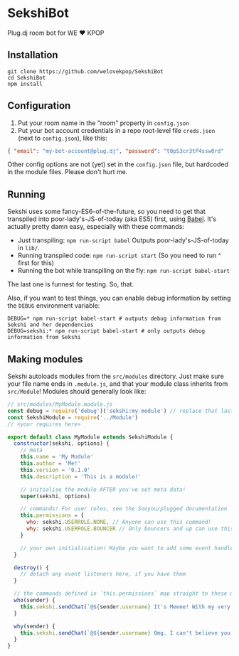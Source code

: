 # SekshiBot
Plug.dj room bot for WE ♥ KPOP

## Installation

```
git clone https://github.com/welovekpop/SekshiBot
cd SekshiBot
npm install
```

## Configuration

1. Put your room name in the "room" property in `config.json`
1. Put your bot account credentials in a repo root-level file `creds.json` (next to `config.json`), like this:

```json
{ "email": "my-bot-account@plug.dj", "password": "t0pS3cr3tP4ssw0rd"
```

Other config options are not (yet) set in the `config.json` file, but hardcoded in the module files. Please don't hurt me.

## Running

Sekshi uses some fancy-ES6-of-the-future, so you need to get that transpiled into poor-lady's-JS-of-today (aka ES5) first, using [Babel](https://babeljs.io). It's actually pretty damn easy, especially with these commands:

* Just transpiling: `npm run-script babel` Outputs poor-lady's-JS-of-today in `lib/`.
* Running transpiled code: `npm run-script start` (So you need to run ^ first for this)
* Running the bot while transpiling on the fly: `npm run-script babel-start`

The last one is funnest for testing. So, that.

Also, if you want to test things, you can enable debug information by setting the `DEBUG` environment variable:
```
DEBUG=* npm run-script babel-start # outputs debug information from Sekshi and her dependencies
DEBUG=sekshi:* npm run-script babel-start # only outputs debug information from Sekshi
```

## Making modules

Sekshi autoloads modules from the `src/modules` directory. Just make sure your file name ends in `.module.js`, and that your module class inherits from `src/Module`! Modules should generally look like:

```javascript
// src/modules/MyModule.module.js
const debug = require('debug')('sekshi:my-module') // replace that last bit with your module name!
const SekshiModule = require('../Module')
// <your requires here>

export default class MyModule extends SekshiModule {
  constructor(sekshi, options) {
    // meta
    this.name = 'My Module'
    this.author = 'Me!'
    this.version = '0.1.0'
    this.description = 'This is a module!'

    // initialise the module AFTER you've set meta data!
    super(sekshi, options)

    // commands! For user roles, see the Sooyou/plugged documentation
    this.permissions = {
      who: sekshi.USERROLE.NONE, // Anyone can use this command!
      why: sekshi.USERROLE.BOUNCER // Only bouncers and up can use this command!
    }

    // your own initialisation! Maybe you want to add some event handlers, or start a timer…
  }

  destroy() {
    // detach any event listeners here, if you have them
  }

  // the commands defined in `this.permissions` map straight to these methods:
  who(sender) {
    this.sekshi.sendChat(`@${sender.username} It's Meeee! With my very own module!`)
  }

  why(sender) {
    this.sekshi.sendChat(`@${sender.username} Omg. I can't believe you're asking this.`)
  }
}
```